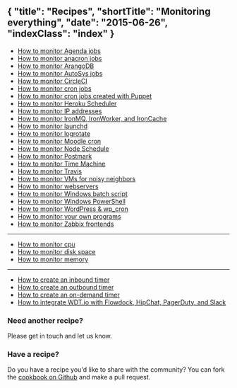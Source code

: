 {
  "title": "Recipes",
  "shortTitle": "Monitoring everything",
  "date": "2015-06-26",
  "indexClass": "index"
}
---

- [How to monitor Agenda jobs](agenda.html)
- [How to monitor anacron jobs](anacron.html)
- [How to monitor ArangoDB](arangodb.html)
- [How to monitor AutoSys jobs](autosys.html)
- [How to monitor CircleCI](circleci_github.html)
- [How to monitor cron jobs](cron.html)
- [How to monitor cron jobs created with Puppet](puppet.html)
- [How to monitor Heroku Scheduler](heroku_scheduler.html)
- [How to monitor IP addresses](ip_address.html)
- [How to monitor IronMQ, IronWorker, and IronCache](iron_io.html)
- [How to monitor launchd](launchd.html)
- [How to monitor logrotate](logrotate.html)
- [How to monitor Moodle cron](moodle.html)
- [How to monitor Node Schedule](node_schedule.html)
- [How to monitor Postmark](postmark_status.html)
- [How to monitor Time Machine](time_machine.html)
- [How to monitor Travis](travis_github.html)
- [How to monitor VMs for noisy neighbors](noisy_neighbor.html)
- [How to monitor webservers](webserver.html)
- [How to monitor Windows batch script](windows_batch_script.html)
- [How to monitor Windows PowerShell](powershell.html)
- [How to monitor WordPress & wp_cron](wp_cron.html)
- [How to monitor your own programs](programmatic_kicks.html)
- [How to monitor Zabbix frontends](zabbix_frontend.html)
_____

- [How to monitor cpu](cpu.html)
- [How to monitor disk space](disk_space.html)
- [How to monitor memory](memory.html)
_____

- [How to create an inbound timer](inbound_timer.html)
- [How to create an outbound timer](outbound_timer.html)
- [How to create an on-demand timer](ondemand_timer.html)
- [How to integrate WDT.io with Flowdock, HipChat, PagerDuty, and Slack](email_integrations.html)

### Need another recipe?
Please get in touch and let us know.

### Have a recipe?
Do you have a recipe you'd like to share with the community? You can fork the [cookbook on Github](https://github.com/wdtio/wdt-recipes) and make a pull request.

